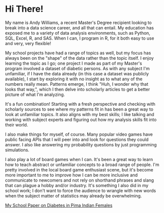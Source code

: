 # Hi There!
My name is Andy Williams, a recent Master's Degree recipient looking to break into a data science career, and all that can entail. My education has exposed me to a variety of data analysis environments, such as Python, SQL, Excel, R, and SAS. When I can, I program in R, for it both easy to use and very, very flexible!

My school projects have had a range of topics as well, but my focus has always been on the "shape" of the data rather than the topic itself. I enjoy learning the topic as I go; one project I made as part of my Master's program involved a dataset of diabetic persons. As with any subject I'm unfamiliar, if I have the data already (in this case a dataset was publicly available), I start by exploring it with no insight as to what any of the numbers really mean. Patterns emerge, I think "Huh, I wonder why that looks that way,", which I then delve into scholarly articles to get a better picture of what I'm analyzing. 

It's a fun combination! Starting with a fresh perspective and checking with scholarly sources to see where my patterns fit in has been a great way to look at unfamiliar topics. It also aligns with my best skills; I like talking and working with subject experts and figuring out how my analysis skills fit into their world. 

I also make things for myself, of course. Many popular video games have public facing APIs that I will peer into and look for questions they could answer. I also like answering my probability questions by just programming simulations.

I also play a lot of board games when I can. It's been a great way to learn how to teach abstract or unfamiliar concepts to a broad range of people. I'm pretty involved in the local board game enthusiast scene, but it's become more important to me to improve how I can be more inclusive and communicate to newcomers and not rely on shorthand phrases and slang that can plague a hobby and/or industry. It's something I also did in my school work; I don't want to force the audience to wrangle with new words when the subject matter of statistics may already be overwhelming.

[My School Paper on Diabetes in Pima Indian Females](https://andy-mn.github.io/Portfolio/DiabetesPaper.html)
